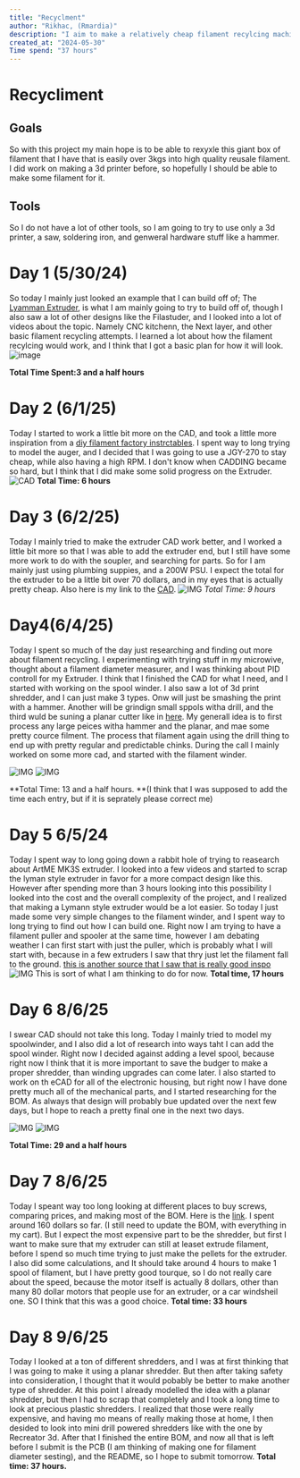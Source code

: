 ```yaml
---
title: "Recyclment"
author: "Rikhac, (Rmardia)"
description: "I aim to make a relatively cheap filament recylcing machine!"
created_at: "2024-05-30"
Time spend: "37 hours"
---
```


# Recycliment
## Goals
So with this project my main hope is to be able to rexyxle this giant box of filament that I have that is easily over 3kgs into high quality reusale filament. I did work on making a 3d printer before, so hopefully I should be able to make some filament for it.
## Tools
So I do not have a lot of other tools, so I am going to try to use only a 3d printer, a saw, soldering iron, and genweral hardware stuff like a hammer.
# Day 1 (5/30/24)
So today I mainly just looked an example that I can build off of; The [Lyamman Extruder](https://www.thingiverse.com/thing:1199870/files/), is what I am mainly going to try to build off of, though I also saw a lot of other designs like the Filastuder, and I looked into a lot of videos about the topic. Namely CNC kitchenn, the Next layer, and other basic filament recycling attempts.
I learned a lot about how the filament recylcing would work, and I think that I got a basic plan for how it will look.
![image](https://hc-cdn.hel1.your-objectstorage.com/s/v3/73d5f8da2bde089e3e5e7b69f9cb4475c97dcd6f_image.png)

**Total Time Spent:3 and a half hours**
# Day 2 (6/1/25)
Today I started to work a little bit more on the CAD, and took a little more inspiration from a [diy filament factory instrctables](https://www.instructables.com/Build-your-own-3d-printing-filament-factory-Filame/). I spent way to long trying to model the auger, and I decided that I was going to use a JGY-270 to stay cheap, while also having a high RPM. I don't know when CADDING became so hard, but I think that I did make some solid progress on the Extruder. 
![CAD](https://hc-cdn.hel1.your-objectstorage.com/s/v3/f26e4f7345b8da02a7e1f0e71dd0387fee684588_image.png)
**Total Time: 6 hours**

# Day 3 (6/2/25)
Today I mainly tried to make the extruder CAD work better, and I worked a little bit more so that I was able to add the extruder end, but I still have some more work to do with the soupler, and searching for parts. So for I am mainly  just using plumbing suppies, and a 200W PSU. I expect the total for the extruder to be a little bit over 70 dollars, and in my eyes that is actually pretty cheap. Also here is my link to the [CAD](https://cad.onshape.com/documents/f48d7279894860b6ba842288/w/ddca002676b835894c3001ed/e/6bdb128f4344ef60cc602ccf?renderMode=0&uiState=6840ed080e4e6f650fb91c5b).
![IMG](https://hc-cdn.hel1.your-objectstorage.com/s/v3/f083bebd0a8e9b9923e05fc944f3a6341b9edbbb_image.png)
*Total Time: 9 hours*


# Day4(6/4/25)
Today I spent so much of the day just researching and finding out more about filament recycling. I experimenting with trying stuff in my microwive, thought about a filament diameter measurer, and I was thinking about PID controll for my Extruder. I think that I finished the CAD for what I need, and I started with working on the spool winder. I also saw a lot of 3d print shredder, and I can just make 3 types. Onw will just be smashing the print with a hammer. Another will be grindign small sppols witha  drill, and the third wuld be suning a planar cutter like in [here](https://www.instructables.com/Low-Cost-Plastic-Shredder/). My generall idea is to first process any large peices witha hammer and the planar, and mae some pretty cource filment. The process that filament again using the drill thing to end up with pretty regular and predictable chinks. During the call I mainly worked on some more cad, and started with the filament winder.

![IMG](https://hc-cdn.hel1.your-objectstorage.com/s/v3/08a4edb5071048328edb3207c1214a34ed01cb76_image.png)
![IMG](https://hc-cdn.hel1.your-objectstorage.com/s/v3/54e3b98939134a60f008aa88ae527966efe2c660_image.png)

**Total Time: 13 and a half hours. **(I think that I was supposed to add the time each entry, but if it is seprately please correct me)

# Day 5 6/5/24
Today I spent way to long going down a rabbit hole of trying to reasearch about ArtME MK3S extruder. I looked into a few videos and started to scrap the lyman style extruder in favor for a more compact design like this. However after spending more than 3 hours looking into this possibility I looked into the cost and the overall complexity of the project, and I realized that making a Lymann style extruder would be a lot easier. So today I just made some very simple changes to the filament winder, and I spent way to long trying to find out how I can build one. Right now I am trying to have a filament puller and spooler at the same time, however I am debating weather I can first start with just the puller, which is probably what I will start with, because in a few extruders I saw that thry just let the filament fall to the ground. [this is another source that I saw that is really good inspo](https://reprap.org/forum/read.php?70,205005,page=1)
![IMG](https://hc-cdn.hel1.your-objectstorage.com/s/v3/a0d437fb07a7dfbb39b660927c11f4fa1e2a92be_dsc00933.jpg) This is sort of what I am thinking to do for now.
**Total time, 17 hours**

# Day 6 8/6/25
I swear CAD should not take this long. Today I mainly tried to model my spoolwinder, and I also did a lot of research into ways taht I can add the spool winder. Right now I decided against adding a level spool, because right now I think that it is more important to save the budger to make a proper shredder, than winding upgrades can come later. I also started to work on th eCAD for all of the electronic housing, but right now I have done pretty much all of the mechanical parts, and I started researching for the BOM. As always that design will probably bue updated over the next few days, but I hope to reach a pretty final one in the next two days.

![IMG](https://hc-cdn.hel1.your-objectstorage.com/s/v3/6af989354857136c515297538d18198d84d8bccd_image.png)
![IMG](https://hc-cdn.hel1.your-objectstorage.com/s/v3/2b523f473cb631802b8567893abda8150f0ffbdf_image.png)

**Total Time: 29 and a half hours**
# Day 7 8/6/25
Today I speant way too long looking at different places to buy screws, comparing prices, and making most of the BOM. Here is the [link](https://docs.google.com/spreadsheets/d/1sRPHx7a0FnejNgpwdRBudMl1rintzHyC-McsPvJrDYQ/edit?gid=0#gid=0). I spent around 160 dollars so far. (I still need to update the BOM, with everything in my cart). But I expect the most expensive part to be the shredder, but first I want to make sure that my extruder can still at leaset extrude filament, before I spend so much time trying to just make the pellets for the extruder. I also did some calculations, and It should take around 4 hours to make 1 spool of filament, but I have pretty good tourque, so I do not really care about the speed, because the motor itself is actually 8 dollars, other than many 80 dollar motors that people use for an extruder, or a car windsheil one. SO I think that this was a good choice.
**Total time: 33 hours**

# Day 8 9/6/25
Today I looked at a ton of different shredders, and I was at first thinking that I was going to make it using a planar shredder. But then after taking safety into consideration, I thought that it would pobably be better to make another type of shredder. At this point I already modelled the idea with a planar shredder, but then I had to scrap that completely and I took a long time to look at precious plastic shredders. I realized that those were really expensive, and having mo means of really making those at home, I then desided to look into mini drill powered shredders like with the one by Recreator 3d. After that I finished the entire BOM, and now all that is left before I submit is the PCB (I am thinking of making one for filament diameter sesting), and the README, so I hope to submit tomorrow.
**Total time: 37 hours.**
